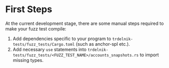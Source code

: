 # First Steps

At the current development stage, there are some manual steps required to make your fuzz test compile:

1. Add dependencies specific to your program to `trdelnik-tests/fuzz_tests/Cargo.toml` (such as anchor-spl etc.).
2. Add necessary `use` statements into `trdelnik-tests/fuzz_tests/<FUZZ_TEST_NAME>/accounts_snapshots.rs` to import missing types.
